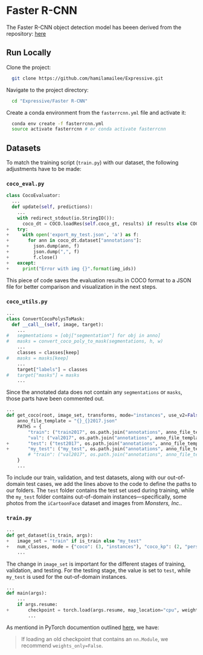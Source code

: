 # Faster R-CNN

The Faster R-CNN object detection model has beeen derived from the repository: [here](https://github.com/pytorch/vision/tree/main/references/detection)

## Run Locally

Clone the project:

```bash
  git clone https://github.com/hamilamailee/Expressive.git
```

Navigate to the project directory:

```bash
  cd "Expressive/Faster R-CNN"
```

Create a conda environment from the `fasterrcnn.yml` file and activate it:

```bash
  conda env create -f fasterrcnn.yml
  source activate fasterrcnn # or conda activate fasterrcnn
```

## Datasets

To match the training script (`train.py`) with our dataset, the following adjustments have to be made:

### `coco_eval.py`

```python
class CocoEvaluator:
  ...
  def update(self, predictions):
    ...
    with redirect_stdout(io.StringIO()):
      coco_dt = COCO.loadRes(self.coco_gt, results) if results else COCO()
+   try:
+     with open('export_my_test.json', 'a') as f:
+       for ann in coco_dt.dataset["annotations"]:
+         json.dump(ann, f)
+         json.dump(",", f)
+         f.close()
+   except:
+     print("Error with img {}".format(img_ids))
```
This piece of code saves the evaluation results in COCO format to a JSON file for better comparison and visualization in the next steps.

### `coco_utils.py`
```python
...
class ConvertCocoPolysToMask:
  def __call__(self, image, target):
    ...
#   segmentations = [obj["segmentation"] for obj in anno]
#   masks = convert_coco_poly_to_mask(segmentations, h, w)
    ...
    classes = classes[keep]
#   masks = masks[keep]
    ...
    target["labels"] = classes
#   target["masks"] = masks
    ...
```
Since the annotated data does not contain any `segmentations` or `masks`, those parts have been commented out.
```python
...
def get_coco(root, image_set, transforms, mode="instances", use_v2=False, with_masks=False):
    anno_file_template = "{}_{}2017.json"
    PATHS = {
        "train": ("train2017", os.path.join("annotations", anno_file_template.format(mode, "train"))),
        "val": ("val2017", os.path.join("annotations", anno_file_template.format(mode, "val"))),
+       "test": ("test2017", os.path.join("annotations", anno_file_template.format(mode, "test"))),
+       "my_test": ("my_test", os.path.join("annotations", anno_file_template.format(mode, "my_test"))),
        # "train": ("val2017", os.path.join("annotations", anno_file_template.format(mode, "val")))
    }
    ...
```
To include our train, validation, and test datasets, along with our out-of-domain test cases, we add the lines above to the code to define the paths to our folders. The `test` folder contains the test set used during training, while the `my_test` folder contains out-of-domain instances—specifically, some photos from the `iCartoonFace` dataset and images from _Monsters, Inc._.

### `train.py`
```python
...
def get_dataset(is_train, args):
+   image_set = "train" if is_train else "my_test"
+   num_classes, mode = {"coco": (3, "instances"), "coco_kp": (2, "person_keypoints")}[args.dataset]
    ...
```
The change in `image_set` is important for the different stages of training, validation, and testing. For the testing stage, the value is set to `test`, while `my_test` is used for the out-of-domain instances.

```python
...
def main(args):
    ...
    if args.resume:
+       checkpoint = torch.load(args.resume, map_location="cpu", weights_only=False)
        ...
```
As mentiond in PyTorch documention outlined [here](), we have:
> If loading an old checkpoint that contains an `nn.Module`, we recommend `weights_only=False`. 

